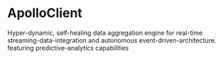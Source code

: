 # ApolloClient
Hyper-dynamic, self-healing data aggregation engine for real-time streaming-data-integration and autonomous event-driven-architecture. featuring predictive-analytics capabilities
